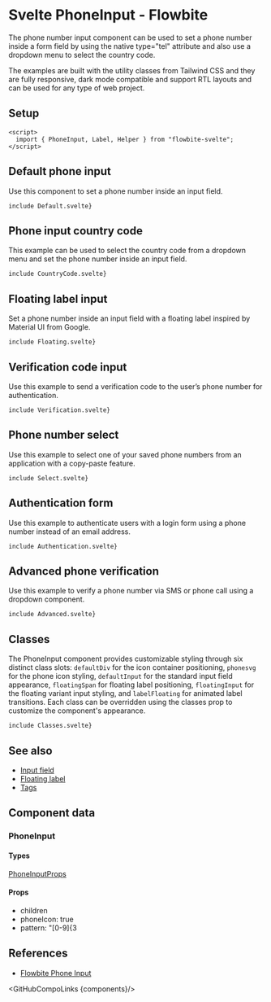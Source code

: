 # Svelte PhoneInput - Flowbite


The phone number input component can be used to set a phone number inside a form field by using the native type="tel" attribute and also use a dropdown menu to select the country code.

The examples are built with the utility classes from Tailwind CSS and they are fully responsive, dark mode compatible and support RTL layouts and can be used for any type of web project.

## Setup

```svelte
<script>
  import { PhoneInput, Label, Helper } from "flowbite-svelte";
</script>
```

## Default phone input

Use this component to set a phone number inside an input field.

```svelte
include Default.svelte}
```

## Phone input country code

This example can be used to select the country code from a dropdown menu and set the phone number inside an input field.

```svelte
include CountryCode.svelte}
```

## Floating label input

Set a phone number inside an input field with a floating label inspired by Material UI from Google.

```svelte
include Floating.svelte}
```

## Verification code input

Use this example to send a verification code to the user’s phone number for authentication.

```svelte
include Verification.svelte}
```

## Phone number select

Use this example to select one of your saved phone numbers from an application with a copy-paste feature.

```svelte
include Select.svelte}
```

## Authentication form

Use this example to authenticate users with a login form using a phone number instead of an email address.

```svelte
include Authentication.svelte}
```

## Advanced phone verification

Use this example to verify a phone number via SMS or phone call using a dropdown component.

```svelte
include Advanced.svelte}
```

## Classes

The PhoneInput component provides customizable styling through six distinct class slots: `defaultDiv` for the icon container positioning, `phonesvg` for the phone icon styling, `defaultInput` for the standard input field appearance, `floatingSpan` for floating label positioning, `floatingInput` for the floating variant input styling, and `labelFloating` for animated label transitions. Each class can be overridden using the classes prop to customize the component's appearance.

```svelte
include Classes.svelte}
```

## See also

- [Input field](https://flowbite-svelte.com/llm/forms/input-field.md)
- [Floating label](https://flowbite-svelte.com/llm/forms/floating-label.md)
- [Tags](https://flowbite-svelte.com/llm/extend/tags.md)

## Component data

### PhoneInput

#### Types

[PhoneInputProps](https://github.com/themesberg/flowbite-svelte/blob/main/src/lib/types.ts#L799)

#### Props

- children
- phoneIcon: true
- pattern: "[0-9]{3


## References

- [Flowbite Phone Input](https://flowbite.com/docs/forms/phone-input/)

<GitHubCompoLinks {components}/>
